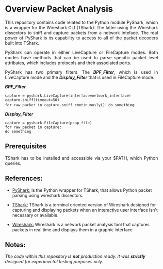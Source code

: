 # Overview Packet Analysis

<p align="justify">
This repository contains code related to the Python module PyShark, which is a wrapper for the Wireshark CLI (TShark). The latter using the Wireshark dissectors to sniff and capture packets from a network inteface. The real power of PyShark is its capability to access to all of the packet decoders built into TShark.
</p>

<p align="justify">
PyShark can operate in either LiveCapture or FileCapture modes. Both modes have methods that can be used to parse specific
packet level attributes, which includes protocols and their associated ports. 
</p>

<p align="justify">
PyShark has two primary filters. The <i><b>BPF_Filter</b></i>, which is used in LiveCapture mode and the <i><b>Display_Filter</b></i> that is used in FileCapture mode.
</p>

<p align="justify">
<i><b>BPF_Filter</b></i>

`capture = pyshark.LiveCapture(interface=network_interface)`<br>
`capture.sniff(timeout=50)`<br>
`for raw_packet in capture.sniff_continuously():`
     `do something`
</p>


<p align="justify">
<i><b>Display_Filter</b></i>
  
`capture = pyshark.FileCapture(pcap_file)`<br>
`for raw_packet in capture:`<br>
     `do something`
</p>

## Prerequisites
<p align="justify">
TShark has to be installed and accessible via your $PATH, which Python queries. 
</p>

## References:

* [PyShark:](https://kiminewt.github.io/pyshark) Is the Python wrapper for TShark, that allows Python packet parsing using wireshark dissectors.

* [TShark:](https://www.wireshark.org/docs/man-pages/tshark.html) TShark is a terminal oriented version of Wireshark designed for capturing and displaying packets when an interactive user interface isn't necessary or available.

* [Wireshark:](https://www.wireshark.org) Wireshark is a network packet analysis tool that captures packets in real time and displays them in a graphic interface.

## Notes:

_The code within this repository is **not** production ready. It was **strictly** designed for experimental testing purposes only._
